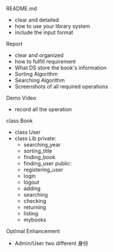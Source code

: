 README.md
- clear and detailed
- how to use your library system
- include the input format

Report
- clear and organized
- how to fulfill requirement
- What DS store the book's information
- Sorting Algorithm
- Searching Algorithm
- Screenshots of all required operations

Demo Video
- record all the operation




class Book
- class User
- class Lib
private:
    - searching_year
    - sorting_title
    - finding_book
    - finding_user
public:
    - registering_user
    - login
    - logout
    - adding
    - searching
    - checking
    - returning
    - listing
    - mybooks


Optimal Enhancement
- Admin/User two different 身份
